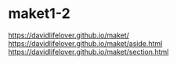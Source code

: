 # maket1-2
https://davidlifelover.github.io/maket/
https://davidlifelover.github.io/maket/aside.html
https://davidlifelover.github.io/maket/section.html
